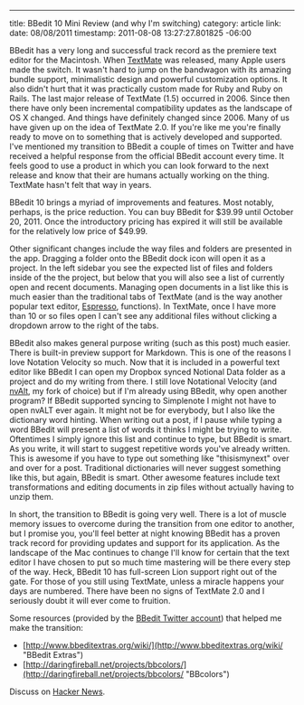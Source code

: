--- 
title: BBedit 10 Mini Review (and why I'm switching)
category: article
link: 
date: 08/08/2011
timestamp: 2011-08-08 13:27:27.801825 -06:00

BBedit has a very long and successful track record as the premiere text editor for the Macintosh. When [TextMate](http://macromates.com/ "TextMate") was released, many Apple users made the switch. It wasn't hard to jump on the bandwagon with its amazing bundle support, minimalistic design and powerful customization options. It also didn't hurt that it was practically custom made for Ruby and Ruby on Rails. The last major release of TextMate (1.5) occurred in 2006. Since then there have only been incremental compatibility updates as the landscape of OS X changed. And things have definitely changed since 2006. Many of us have given up on the idea of TextMate 2.0. If you're like me you're finally ready to move on to something that is actively developed and supported. I've mentioned my transition to BBedit a couple of times on Twitter and have received a helpful response from the official BBedit account every time. It feels good to use a product in which you can look forward to the next release and know that their are humans actually working on the thing. TextMate hasn't felt that way in years.

BBedit 10 brings a myriad of improvements and features. Most notably, perhaps, is the price reduction. You can buy BBedit for $39.99 until October 20, 2011. Once the introductory pricing has expired it will still be available for the relatively low price of $49.99.

Other significant changes include the way files and folders are presented in the app. Dragging a folder onto the BBedit dock icon will open it as a project. In the left sidebar you see the expected list of files and folders inside of the the project, but below that you will also see a list of currently open and recent documents. Managing open documents in a list like this is much easier than the traditional tabs of TextMate (and is the way another popular text editor, [Espresso](http://macrabbit.com/espresso/ "Espresso"), functions). In TextMate, once I have more than 10 or so files open I can't see any additional files without clicking a dropdown arrow to the right of the tabs.

BBedit also makes general purpose writing (such as this post) much easier. There is built-in preview support for Markdown. This is one of the reasons I love Notation Velocity so much. Now that it is included in a powerful text editor like BBedit I can open my Dropbox synced Notional Data folder as a project and do my writing from there. I still love Notational Velocity (and [nvAlt](http://brettterpstra.com/project/nvalt/ "nvALT"), my fork of choice) but if I'm already using BBedit, why open another program? If BBedit supported syncing to Simplenote I might not have to open nvALT ever again. It might not be for everybody, but I also like the dictionary word hinting. When writing out a post, if I pause while typing a word BBedit will present a list of words it thinks I might be trying to write. Oftentimes I simply ignore this list and continue to type, but BBedit is smart. As you write, it will start to suggest repetitive words you've already written. This is awesome if you have to type out something like "thisismynext" over and over for a post. Traditional dictionaries will never suggest something like this, but again, BBedit is smart. Other awesome features include text transformations and editing documents in zip files without actually having to unzip them.

In short, the transition to BBedit is going very well. There is a lot of muscle memory issues to overcome during the transition from one editor to another, but I promise you, you'll feel better at night knowing BBedit has a proven track record for providing updates and support for its application. As the landscape of the Mac continues to change I'll know for certain that the text editor I have chosen to put so much time mastering will be there every step of the way. Heck, BBedit 10 has full-screen Lion support right out of the gate. For those of you still using TextMate, unless a miracle happens your days are numbered. There have been no signs of TextMate 2.0 and I seriously doubt it will ever come to fruition.

Some resources (provided by the [BBedit Twitter account](https://twitter.com/#!/bbedit "BBedit on Twitter")) that helped me make the transition:

- [http://www.bbeditextras.org/wiki/](http://www.bbeditextras.org/wiki/ "BBedit Extras")
- [http://daringfireball.net/projects/bbcolors/](http://daringfireball.net/projects/bbcolors/ "BBcolors")

Discuss on [Hacker News](http://news.ycombinator.com/item?id=2861437 "Hacker News").



